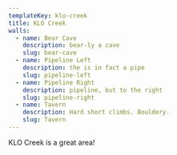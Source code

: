 ```yaml
---
templateKey: klo-creek
title: KLO Creek
walls:
  - name: Bear Cave
    description: bear-ly a cave
    slug: bear-cave
  - name: Pipeline Left
    description: the is in fact a pipe
    slug: pipeline-left
  - name: Pipeline Right
    description: pipeline, but to the right
    slug: pipeline-right
  - name: Tavern
    description: Hard short climbs. Bouldery.
    slug: Tavern
---
```


KLO Creek is a great area!
